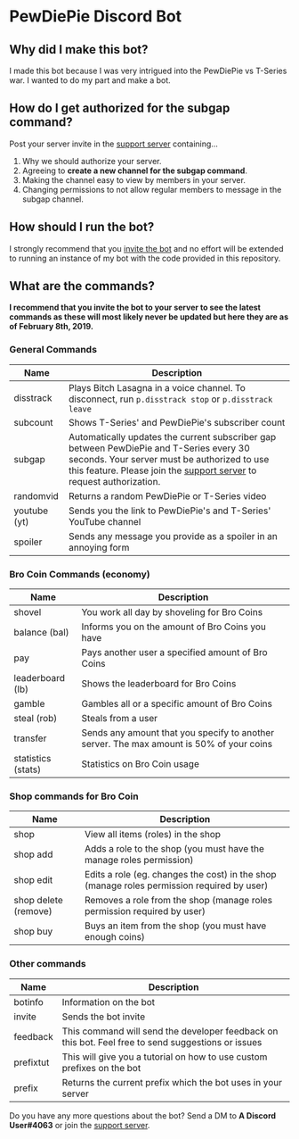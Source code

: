 # PewDiePie Discord Bot

## Why did I make this bot?

I made this bot because I was very intrigued into the PewDiePie vs T-Series war. I wanted to do my part and make a bot.

## How do I get authorized for the subgap command?

Post your server invite in the [support server](https://discord.gg/we4DQ5u) containing...

1. Why we should authorize your server.
2. Agreeing to **create a new channel for the subgap command**.
3. Making the channel easy to view by members in your server.
4. Changing permissions to not allow regular members to message in the subgap channel.

## How should I run the bot?

I strongly recommend that you [invite the bot](https://discordbots.org/bot/500868806776979462/) and no effort will be extended to running an instance of my bot with the code provided in this repository.

## What are the commands?

**I recommend that you invite the bot to your server to see the latest commands as these will most likely never be updated but here they are as of February 8th, 2019.**

### General Commands
|Name|Description|
|----|-----------|
|disstrack|Plays Bitch Lasagna in a voice channel. To disconnect, run `p.disstrack stop` or `p.disstrack leave`|
|subcount|Shows T-Series' and PewDiePie's subscriber count|
|subgap|Automatically updates the current subscriber gap between PewDiePie and T-Series every 30 seconds. Your server must be authorized to use this feature. Please join the [support server](https://discord.gg/we4DQ5u) to request authorization.|
|randomvid|Returns a random PewDiePie or T-Series video|
|youtube (yt)|Sends you the link to PewDiePie's and T-Series' YouTube channel|
|spoiler|Sends any message you provide as a spoiler in an annoying form|

### Bro Coin Commands (economy)
|Name|Description|
|----|-----------|
|shovel|You work all day by shoveling for Bro Coins|
|balance (bal)|Informs you on the amount of Bro Coins you have|
|pay|Pays another user a specified amount of Bro Coins|
|leaderboard (lb)|Shows the leaderboard for Bro Coins|
|gamble|Gambles all or a specific amount of Bro Coins|
|steal (rob)|Steals from a user|
|transfer|Sends any amount that you specify to another server. The max amount is 50% of your coins|
|statistics (stats)|Statistics on Bro Coin usage|

### Shop commands for Bro Coin
|Name|Description|
|----|-----------|
|shop|View all items (roles) in the shop|
|shop add|Adds a role to the shop (you must have the manage roles permission)|
|shop edit|Edits a role (eg. changes the cost) in the shop (manage roles permission required by user)|
|shop delete (remove)|Removes a role from the shop (manage roles permission required by user)|
|shop buy|Buys an item from the shop (you must have enough coins)|

### Other commands
|Name|Description|
|----|-----------|
|botinfo|Information on the bot|
|invite|Sends the bot invite|
|feedback|This command will send the developer feedback on this bot. Feel free to send suggestions or issues|
|prefixtut|This will give you a tutorial on how to use custom prefixes on the bot|
|prefix|Returns the current prefix which the bot uses in your server|


Do you have any more questions about the bot? Send a DM to **A Discord User#4063** or join the [support server](https://discord.gg/we4DQ5u).